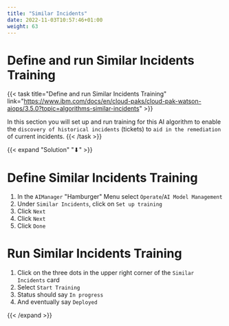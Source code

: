 ```yaml
---
title: "Similar Incidents"
date: 2022-11-03T10:57:46+01:00
weight: 63
---
```


# Define and run Similar Incidents Training

{{< task title="Define and run Similar Incidents Training" link="https://www.ibm.com/docs/en/cloud-paks/cloud-pak-watson-aiops/3.5.0?topic=algorithms-similar-incidents" >}}



In this section you will set up and run training for this AI algorithm to enable the `discovery of historical incidents` (tickets) to `aid in the remediation` of current incidents. 
{{< /task >}}

{{< expand "Solution" "⬇" >}}




# Define Similar Incidents Training


1. In the `AIManager` "Hamburger" Menu select `Operate`/`AI Model Management`
1. Under `Similar Incidents`, click on `Set up training`
1. Click `Next`
1. Click `Next`
1. Click `Done`



# Run Similar Incidents Training
1. Click on the three dots in the upper right corner of the `Similar Incidents` card
1. Select `Start Training`
1. Status should say `In progress`
1. And eventually say `Deployed`


{{< /expand >}}
